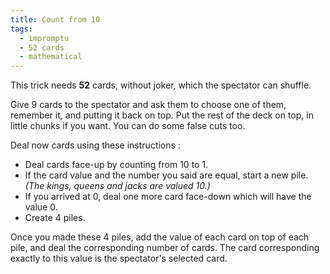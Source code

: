```yaml
---
title: Count from 10
tags:
  - impromptu
  - 52 cards
  - mathematical
---
```


This trick needs **52** cards, without joker, which the spectator can shuffle.

Give 9 cards to the spectator and ask them to choose one of them, remember it,
and putting it back on top. Put the rest of the deck on top, in little chunks if
you want. You can do some false cuts too.

Deal now cards using these instructions :

- Deal cards face-up by counting from 10 to 1.
- If the card value and the number you said are equal, start a new pile. _(The
  kings, queens and jacks are valued 10.)_
- If you arrived at 0, deal one more card face-down which will have the value 0.
- Create 4 piles.

Once you made these 4 piles, add the value of each card on top of each pile, and
deal the corresponding number of cards. The card corresponding exactly to this
value is the spectator's selected card.
